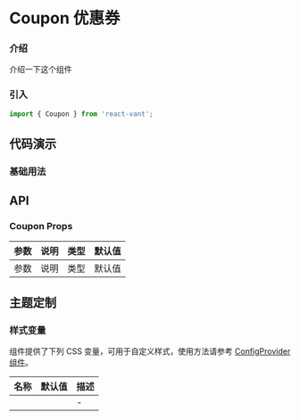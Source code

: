 # Coupon 优惠券

### 介绍

介绍一下这个组件

### 引入

```js
import { Coupon } from 'react-vant';
```

## 代码演示

### 基础用法

## API

### Coupon Props

| 参数 | 说明 | 类型 | 默认值 |
| ---- | ---- | ---- | ------ |
| 参数 | 说明 | 类型 | 默认值 |

## 主题定制

### 样式变量

组件提供了下列 CSS 变量，可用于自定义样式，使用方法请参考 [ConfigProvider 组件](#/zh-CN/config-provider)。

| 名称 | 默认值 | 描述 |
| ---- | ------ | ---- |
|      |        | -    |
